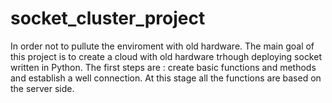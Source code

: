 # socket_cluster_project
In order not to pullute the enviroment with old hardware.
The main goal of this project is to create a cloud with old hardware trhough deploying socket written in Python.
The first steps are : create basic functions and methods and establish a well connection. At this stage all the functions are based on the server side.
